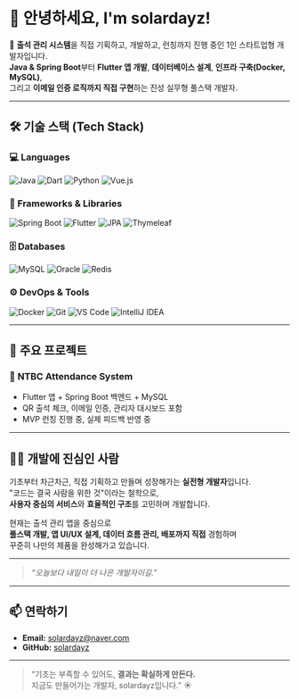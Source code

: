 # 👋 안녕하세요, I'm solardayz!

🥊 **출석 관리 시스템**을 직접 기획하고, 개발하고, 런칭까지 진행 중인 1인 스타트업형 개발자입니다.  
**Java & Spring Boot**부터 **Flutter 앱 개발**, **데이터베이스 설계**, **인프라 구축(Docker, MySQL)**,  
그리고 **이메일 인증 로직까지 직접 구현**하는 진성 실무형 풀스택 개발자.

---

## 🛠️ 기술 스택 (Tech Stack)

### 💻 Languages
![Java](https://img.shields.io/badge/Java-007396?style=flat&logo=java)
![Dart](https://img.shields.io/badge/Dart-0175C2?style=flat&logo=dart)
![Python](https://img.shields.io/badge/Python-3776AB?style=flat&logo=python)
![Vue.js](https://img.shields.io/badge/Vue.js-4FC08D?style=flat&logo=vue.js)

### 🧰 Frameworks & Libraries
![Spring Boot](https://img.shields.io/badge/SpringBoot-6DB33F?style=flat&logo=spring)
![Flutter](https://img.shields.io/badge/Flutter-02569B?style=flat&logo=flutter)
![JPA](https://img.shields.io/badge/JPA-59666C?style=flat&logo=hibernate)
![Thymeleaf](https://img.shields.io/badge/Thymeleaf-005F0F?style=flat&logo=thymeleaf)

### 🗄️ Databases
![MySQL](https://img.shields.io/badge/MySQL-4479A1?style=flat&logo=MySQL)
![Oracle](https://img.shields.io/badge/Oracle-F80000?style=flat&logo=Oracle)
![Redis](https://img.shields.io/badge/Redis-DC382D?style=flat&logo=Redis)

### ⚙️ DevOps & Tools
![Docker](https://img.shields.io/badge/Docker-2496ED?style=flat&logo=docker)
![Git](https://img.shields.io/badge/Git-F05032?style=flat&logo=git)
![VS Code](https://img.shields.io/badge/VS_Code-007ACC?style=flat&logo=visual-studio-code)
![IntelliJ IDEA](https://img.shields.io/badge/IntelliJ-000000?style=flat&logo=intellij-idea)

---

## 📌 주요 프로젝트

### 🥋 **NTBC Attendance System**
- Flutter 앱 + Spring Boot 백엔드 + MySQL
- QR 출석 체크, 이메일 인증, 관리자 대시보드 포함
- MVP 런칭 진행 중, 실제 피드백 반영 중

---

## 👨‍💻 개발에 진심인 사람

기초부터 차근차근, 직접 기획하고 만들며 성장해가는 **실전형 개발자**입니다.  
"코드는 결국 사람을 위한 것"이라는 철학으로,  
**사용자 중심의 서비스**와 **효율적인 구조**를 고민하며 개발합니다.

현재는 출석 관리 앱을 중심으로  
**풀스택 개발, 앱 UI/UX 설계, 데이터 흐름 관리, 배포까지 직접** 경험하며  
꾸준히 나만의 제품을 완성해가고 있습니다.

---

> *“오늘보다 내일이 더 나은 개발자이길.”*  

---

## 📫 연락하기

- **Email:** solardayz@naver.com  
- **GitHub:** [solardayz](https://github.com/solardayz)

---

> “기초는 부족할 수 있어도, **결과는 확실하게 만든다.**  
> 지금도 만들어가는 개발자, solardayz입니다.” ☀️
